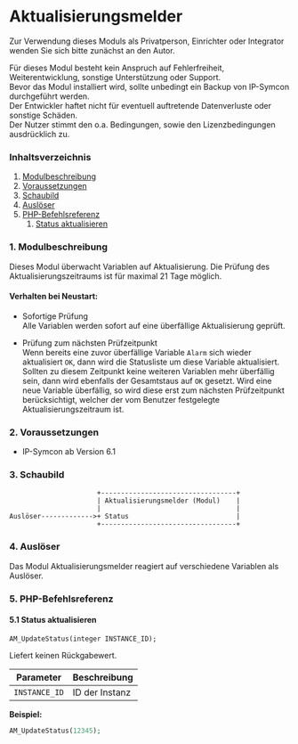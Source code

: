 # Aktualisierungsmelder

Zur Verwendung dieses Moduls als Privatperson, Einrichter oder Integrator wenden Sie sich bitte zunächst an den Autor.

Für dieses Modul besteht kein Anspruch auf Fehlerfreiheit, Weiterentwicklung, sonstige Unterstützung oder Support.  
Bevor das Modul installiert wird, sollte unbedingt ein Backup von IP-Symcon durchgeführt werden.  
Der Entwickler haftet nicht für eventuell auftretende Datenverluste oder sonstige Schäden.  
Der Nutzer stimmt den o.a. Bedingungen, sowie den Lizenzbedingungen ausdrücklich zu.


### Inhaltsverzeichnis

1. [Modulbeschreibung](#1-modulbeschreibung)
2. [Voraussetzungen](#2-voraussetzungen)
3. [Schaubild](#3-schaubild)
4. [Auslöser](#4-auslöser)
5. [PHP-Befehlsreferenz](#5-php-befehlsreferenz)
   1. [Status aktualisieren](#51-status-aktualisieren)

### 1. Modulbeschreibung

Dieses Modul überwacht Variablen auf Aktualisierung.
Die Prüfung des Aktualisierungszeitraums ist für maximal 21 Tage möglich.

#### Verhalten bei Neustart:  

* Sofortige Prüfung  
Alle Variablen werden sofort auf eine überfällige Aktualisierung geprüft.  


* Prüfung zum nächsten Prüfzeitpunkt    
Wenn bereits eine zuvor überfällige Variable `Alarm` sich wieder aktualisiert `OK`, dann wird die Statusliste um diese Variable aktualisiert.  
Sollten zu diesem Zeitpunkt keine weiteren Variablen mehr überfällig sein, dann wird ebenfalls der Gesamtstaus auf `OK` gesetzt.
Wird eine neue Variable überfällig, so wird diese erst zum nächsten Prüfzeitpunkt berücksichtigt, welcher der vom Benutzer festgelegte Aktualisierungszeitraum ist.

### 2. Voraussetzungen

- IP-Symcon ab Version 6.1

### 3. Schaubild

```
                      +----------------------------------+
                      | Aktualisierungsmelder (Modul)    |
                      |                                  |
Auslöser------------->+ Status                           |
                      +----------------------------------+
```

### 4. Auslöser

Das Modul Aktualisierungsmelder reagiert auf verschiedene Variablen als Auslöser.

### 5. PHP-Befehlsreferenz

#### 5.1 Status aktualisieren

```text
AM_UpdateStatus(integer INSTANCE_ID);
```

Liefert keinen Rückgabewert.

| Parameter     | Beschreibung   | 
|---------------|----------------|
| `INSTANCE_ID` | ID der Instanz |


**Beispiel:**
```php
AM_UpdateStatus(12345);
```
